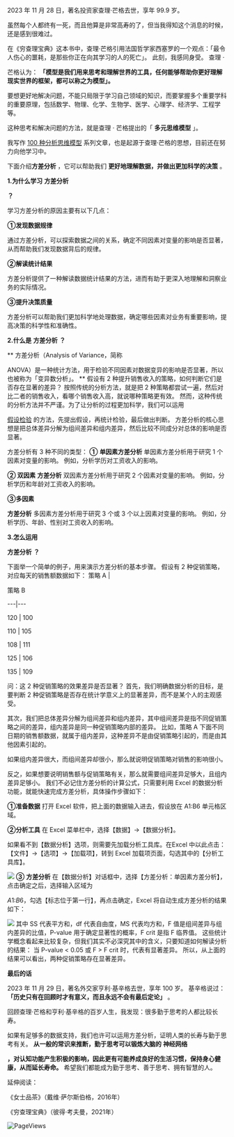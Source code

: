 2023 年 11 月 28 日，著名投资家查理·芒格去世，享年 99.9 岁。

虽然每个人都终有一死，而且他算是非常高寿的了，但当我得知这个消息的时候，还是感到很难过。

在《穷查理宝典》这本书中，查理·芒格引用法国哲学家西塞罗的一个观点：「最令人伤心的噩耗，是那些你正在向其学习的人的死亡」。  此刻，我感同身受。  查理 ·

芒格认为： **「模型是我们用来思考和理解世界的工具，任何能够帮助你更好理解现实世界的框架，都可以称之为模型」。**

要想更好地解决问题，不能只局限于学习自己领域的知识，而要掌握多个重要学科的重要原理，包括数学、物理、化学、生物学、医学、心理学、经济学、工程学等。

这种思考和解决问题的方法，就是查理 · 芒格提出的「 **多元思维模型** 」。  

我写作 [100 种分析思维模型](https://mp.weixin.qq.com/mp/appmsgalbum?__biz=MzA4ODE2OTIxMw==&action=getalbum&album_id=1701638273011351554#wechat_redirect) 系列文章，也是起源于查理·芒格的思想，目前还在努力向他学习中。  

下面介绍**方差分析** ，它可以帮助我们 **更好地理解数据，并做出更加科学的决策** 。

**1.为什么学习** **方差分析**

**？**

 学习方差分析的原因主要有以下几点： 

**①发现数据规律**

通过方差分析，可以探索数据之间的关系，确定不同因素对变量的影响是否显著，从而帮助我们发现数据背后的规律。 

**②解读统计结果**

方差分析提供了一种解读数据统计结果的方法，进而有助于更深入地理解和洞察业务的实际情况。 

**③提升决策质量**

方差分析可以帮助我们更加科学地处理数据，确定哪些因素对业务有重要影响，提高决策的科学性和准确性。

**2.什么是** **方差分析** **？**

** 方差分析（Analysis of Variance，简称

ANOVA）是一种统计方法，用于检验不同因素对数据变异的影响是否显著，所以也被称为「变异数分析」。  ** 假设有 2 种提升销售收入的策略，如何判断它们是否存在显著的差异？  按照传统的分析方法，就是把 2 种策略都尝试一遍，然后对比二者的销售收入，看哪个销售收入高，就说哪种策略更有效。  然而，这种传统的分析方法并不严谨。为了让分析的过程更加科学，我们可以运用

[假设检验](https://mp.weixin.qq.com/s?__biz=MzA4ODE2OTIxMw==&mid=2653478244&idx=1&sn=691c8217e968c942e8a9a3ea4e5ad730&scene=21#wechat_redirect) 的方法，先提出假设，再统计检验，最后做出判断。  方差分析的核心思想是把总体差异分解为组间差异和组内差异，然后比较不同成分对总体的影响是否显著。

方差分析有 3 种不同的类型：  **①** **单因素方差分析** 单因素方差分析用于研究 1 个因素对变量的影响。  例如，分析学历对工资收入的影响。

**② 双因素** **方差分析** 双因素方差分析用于研究 2 个因素对变量的影响。  例如，分析学历和年龄对工资收入的影响。 

**③多因素**

**方差分析** 多因素方差分析用于研究 3 个或 3 个以上因素对变量的影响。  例如，分析学历、年龄、性别对工资收入的影响。

**3.怎么运用**

**方差分析** **？**

 下面举一个简单的例子，用来演示方差分析的基本步骤。  假设有 2 种促销策略，对应每天的销售额数据如下：  策略 A  |

策略 B  

---|---  

120  |  100  

110  |  105  

108  |  111  

125  |  106  

135  |  109  

  

问：这 2 种促销策略的效果差异是否显著？  首先，我们明确数据分析的目标，是要判断 2 种促销策略是否存在统计学意义上的显著差异，而不是某个人的主观感受。

其次，我们把总体差异分解为组间差异和组内差异，其中组间差异是指不同促销策略之间的差异，组内差异是同一种促销策略内部的差异。  比如，策略 A 下面不同日期的销售额数据，就属于组内差异，这种差异不是由促销策略引起的，而是由其他因素引起的。

如果组内差异很大，而组间差异却很小，那么就说明促销策略对销售的影响很小。

反之，如果想要说明销售额与促销策略有关，那么就需要组间差异足够大，且组内差异足够小。  我们不必记住方差分析的计算公式，只需要利用 Excel 的数据分析功能，就能快速完成方差分析，具体操作步骤如下： 

**①准备数据** 打开 Excel 软件，把上面的数据输入进去，假设放在 A1:B6 单元格区域。 

**②分析工具** 在 Excel 菜单栏中，选择【数据】→【数据分析】。

如果看不到【数据分析】选项，则需要先加载分析工具库。在Excel 中以此点击：【文件】→【选项】→【加载项】，转到 Excel 加载项页面，勾选其中的【分析工具库】。

![](https://mmbiz.qpic.cn/mmbiz_png/giaycic3UNwo0ayEgt6xJ1Aibop6BzTItmr1NdOHfHu3rLkniambTeTwbKDyzvXK5GRN27frrJty2ebhQ6VsIXsLtQ/640?wx_fmt=png&from=appmsg) **③** **方差分析** 在【数据分析】对话框中，选择【方差分析：单因素方差分析】，点击确定之后，选择输入区域为

$A$1:$B$6，勾选【标志位于第一行】，再点击确定，Excel 将自动生成方差分析的结果如下：

![](https://mmbiz.qpic.cn/mmbiz_png/giaycic3UNwo0ayEgt6xJ1Aibop6BzTItmr0StAPSMlCibvbaHkeica6LzyKRWiau5Mic4UeOwEERatEloYic9Cnte1z6Q/640?wx_fmt=png&from=appmsg) 其中 SS 代表平方和，df 代表自由度，MS 代表均方和，F 值是组间差异与组内差异的比值，P-value 用于确定显著性的概率，F crit 是指 F 临界值。  这些统计学概念看起来比较复杂，但我们其实不必深究其中的含义，只要知道如何解读分析的结果：  当 P-value < 0.05 或 F > F crit 时，代表有显著差异。  所以，从上面的结果可以看出，两种促销策略存在显著差异。  

**最后的话**

 2023 年 11 月 29 日，著名外交家亨利·基辛格去世，享年 100 岁。  基辛格说过： **「历史只有在回顾时才有意义，而且永远不会有最后定论」** 。

回顾查理·芒格和亨利·基辛格的百岁人生，我发现：很多勤于思考的人都比较长寿。

如果有足够多的数据支持，我们也许可以运用方差分析，证明人类的长寿与勤于思考有关。  **从一般的常识来推断，勤于思考可以锻炼大脑的** **神经网络**

**，对认知功能产生积极的影响，因此更有可能养成良好的生活习惯，保持身心健康，从而延长寿命。** 希望我们都能成为勤于思考、善于思考、拥有智慧的人。

延伸阅读：  

《女士品茶》（戴维·萨尔斯伯格，2016年） 

 《穷查理宝典》（彼得·考夫曼，2021年） 

![PageViews](https://visitor-badge.laobi.icu/badge?page_id=sjhfx.linji&left_text=PageViews&right_color=%2300589F)